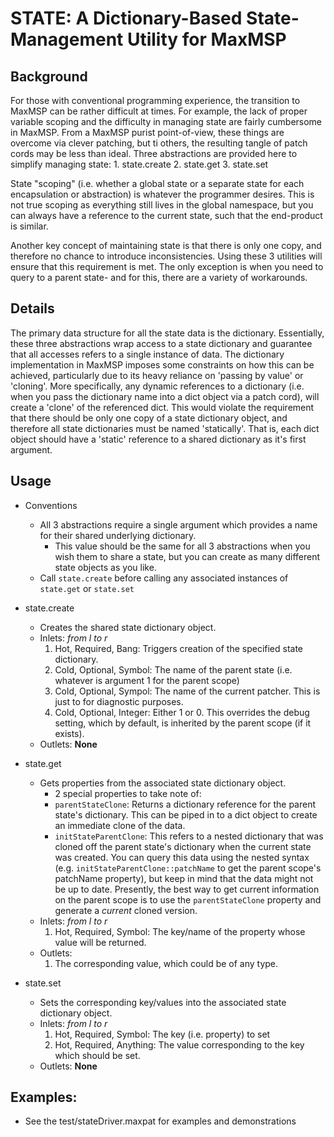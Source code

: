 STATE: A Dictionary-Based State-Management Utility for MaxMSP
====================

## Background
For those with conventional programming experience, the transition to MaxMSP can be rather difficult at times.  For example, the lack of proper variable scoping and the difficulty in managing state are fairly cumbersome in MaxMSP.  From a MaxMSP purist point-of-view, these things are overcome via clever patching, but ti others, the resulting tangle of patch cords may be less than ideal.  Three abstractions are provided here to simplify managing state:
    1. state.create
    2. state.get
    3. state.set

State "scoping" (i.e. whether a global state or a separate state for each encapsulation or abstraction) is whatever the programmer desires.  This is not true scoping as everything still lives in the global namespace, but you can always have a reference to the current state, such that the end-product is similar.

Another key concept of maintaining state is that there is only one copy, and therefore no chance to introduce inconsistencies.  Using these 3 utilities will ensure that this requirement is met.  The only exception is when you need to query to a parent state- and for this, there are a variety of workarounds.
    
## Details
The primary data structure for all the state data is the dictionary.  Essentially, these three abstractions wrap access to a state dictionary and guarantee that all accesses refers to a single instance of data.  The dictionary implementation in MaxMSP imposes some constraints on how this can be achieved, particularly due to its heavy reliance on 'passing by value' or 'cloning'.  More specifically, any dynamic references to a dictionary (i.e. when you pass the dictionary name into a dict object via a patch cord), will create a 'clone' of the referenced dict.  This would violate the requirement that there should be only one copy of a state dictionary object, and therefore all state dictionaries must be named 'statically'.  That is, each dict object should have a 'static' reference to a shared dictionary as it's first argument.

## Usage
- Conventions
    - All 3 abstractions require a single argument which provides a name for their shared underlying dictionary.
        - This value should be the same for all 3 abstractions when you wish them to share a state, but you can create as many different state objects as you like.
    - Call ```state.create``` before calling any associated instances of ```state.get``` or ```state.set```

- state.create
    - Creates the shared state dictionary object.
    - Inlets: *from l to r*
        1. Hot, Required, Bang: Triggers creation of the specified state dictionary.
        2. Cold, Optional, Symbol: The name of the parent state (i.e. whatever is argument 1 for the parent scope)
        3. Cold, Optional, Sympol: The name of the current patcher.  This is just to for diagnostic purposes.
        4. Cold, Optional, Integer: Either 1 or 0.  This overrides the debug setting, which by default, is inherited by the parent scope (if it exists).
    - Outlets:  **None**
        
- state.get
    - Gets properties from the associated state dictionary object.
        - 2 special properties to take note of:
        - ```parentStateClone```: Returns a dictionary reference for the parent state's dictionary.  This can be piped in to a dict object to create an immediate clone of the data.        
        - ```initStateParentClone```: This refers to a nested dictionary that was cloned off the parent state's dictionary when the current state was created.  You can query this data using the nested syntax (e.g. ```initStateParentClone::patchName``` to get the parent scope's patchName property), but keep in mind that the data might not be up to date.  Presently, the best way to get current information on the parent scope is to use the ```parentStateClone``` property and generate a *current* cloned version.   
    - Inlets: *from l to r*
        1. Hot, Required, Symbol: The key/name of the property whose value will be returned.
    - Outlets:
        1. The corresponding value, which could be of any type.

- state.set
    - Sets the corresponding key/values into the associated state dictionary object.
    - Inlets: *from l to r*
        1. Hot, Required, Symbol: The key (i.e. property) to set
        2. Hot, Required, Anything: The value corresponding to the key which should be set.
    - Outlets: **None**
    
## Examples:
- See the test/stateDriver.maxpat for examples and demonstrations 
    
